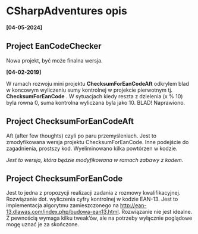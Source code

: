 # CSharpAdventures opis 

**[04-05-2024]**

## Project EanCodeChecker

Nowa projekt, być może finalna wersja.

**[04-02-2019]** 

W ramach rozwoju mini projektu **ChecksumForEanCodeAft** odkrylem blad w koncowym wyliczeniu sumy kontrolnej w projekcie pierwotnym tj. **ChecksumForEanCode** . W sytuacjach kiedy reszta z dzielenia (x % 10) byla rowna 0, suma kontrolna wyliczana byla jako 10. BLAD! Naprawiono.


## Project ChecksumForEanCodeAft
Aft (after few thoughts) czyli po paru przemyśleniach. Jest to zmodyfikowana wersja projektu ChecksumForEanCode. Inne podejście do zagadnienia, prostszy kod. Wyeliminowano kilka powtórzen w kodzie. 

_Jest to wersja, która będzie modyfikowana w ramach zabawy z kodem._


## Project ChecksumForEanCode
Jest to jedna z propozycji realizacji zadania z rozmowy kwalifikacyjnej. Rozwiązanie dot. wyliczenia cyfry kontrolnej w kodzie EAN-13. 
Jest to implementacja algorytmu zamieszczonego na http://ean-13.dlawas.com/index.php/budowa-ean13.html. 
Rozwiązanie nie jest idealne. Z pewnością wymaga kilku tweak’ów, ale na potrzeby wyłącznie poglądowe mogę uznać je za skończone.
